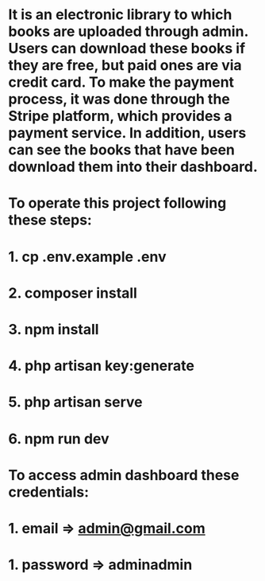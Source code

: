 #
# It is an electronic library to which books are uploaded through admin. Users can download these books if they are free, but paid ones are via credit card. To make the payment process, it was done through the Stripe platform, which provides a payment service. In addition, users can see the books that have been download them into their dashboard.

# To operate this project following these steps:
# 1. cp .env.example .env
# 2. composer install
# 3. npm install
# 4. php artisan key:generate
# 5. php artisan serve
# 6. npm run dev
# To access admin dashboard these credentials:
# 1. email => admin@gmail.com
# 1. password => adminadmin